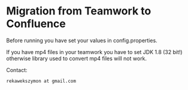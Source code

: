 # Migration from Teamwork to Confluence


Before running you have set your values in config.properties.

If you have mp4 files in your teamwork you have to set JDK 1.8 (32 bit!) otherwise library used to convert mp4 files will not work.

Contact:

    rekawekszymon at gmail.com